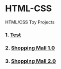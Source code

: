 # HTML-CSS
HTML/CSS Toy Projects

### 1. [Test](https://sr0020.github.io/HTML-CSS/Test/)
### 2. [Shopping Mall 1.0](https://sr0020.github.io/HTML-CSS/Shopping_Mall/)
### 3. [Shopping Mall 2.0](https://sr0020.github.io/HTML-CSS/IM%20Shop/)
